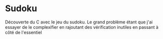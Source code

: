 # Sudoku
Découverte du C avec le jeu du sudoku. Le grand problème étant que j'ai essayer de le complexifier en rajoutant des vérification inutiles en passant à côté de l'essentiel
